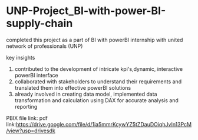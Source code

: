 # UNP-Project_BI-with-power-BI-supply-chain
completed this project as a part of BI with powerBI internship with united network of professionals (UNP)

key insights

1) contributed to the development of intricate kpi's,dynamic, interactive powerBI interface
2) collaborated with stakeholders to understand their requirements and translated them into effective powerBI solutions
3) already involved in creating data model, implemented data transformation and calculation using DAX for accurate analysis and reporting

PBIX file link:
pdf link:https://drive.google.com/file/d/1ia5mmrKcywYZ5tZDauDOiqhJvIn13PcM/view?usp=drivesdk
